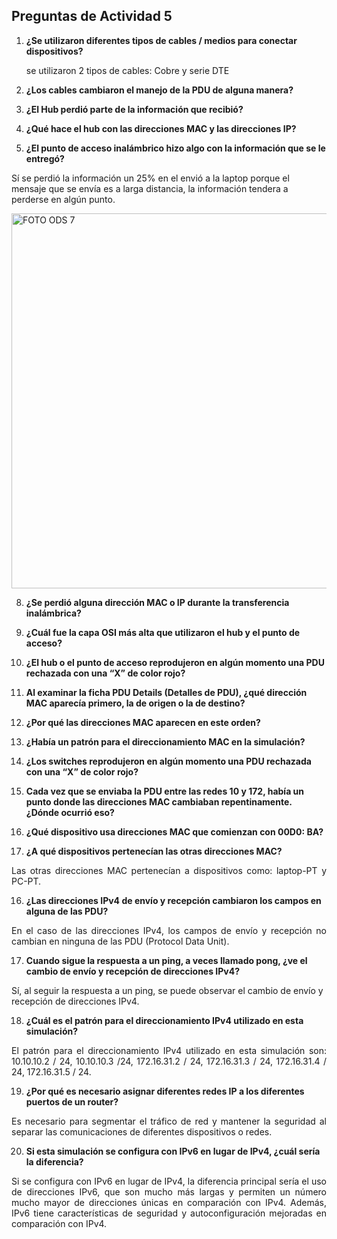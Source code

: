 ## Preguntas de Actividad 5

1. **¿Se utilizaron diferentes tipos de cables / medios para conectar dispositivos?**
   
   se utilizaron 2 tipos de cables: Cobre y serie DTE

3. **¿Los cables cambiaron el manejo de la PDU de alguna manera?**

4. **¿El Hub perdió parte de la información que recibió?**

5. **¿Qué hace el hub con las direcciones MAC y las direcciones IP?**

6. **¿El punto de acceso inalámbrico hizo algo con la información que se le entregó?**

Sí se perdió la información un 25% en el envió a la laptop porque el mensaje que se envía es a larga distancia, la información tendera a perderse en algún punto.

<p align="light">
  <img src="https://i.postimg.cc/qvX8nXcr/Imagen1.png)](https://postimg.cc/fVytQdgq)" alt="FOTO ODS 7" width="600px" />
</p>


8. **¿Se perdió alguna dirección MAC o IP durante la transferencia inalámbrica?**

9. **¿Cuál fue la capa OSI más alta que utilizaron el hub y el punto de acceso?**

10. **¿El hub o el punto de acceso reprodujeron en algún momento una PDU rechazada con una “X” de color rojo?**

11. **Al examinar la ficha PDU Details (Detalles de PDU), ¿qué dirección MAC aparecía primero, la de origen o la de destino?**

12. **¿Por qué las direcciones MAC aparecen en este orden?**
13. **¿Había un patrón para el direccionamiento MAC en la simulación?**

14. **¿Los switches reprodujeron en algún momento una PDU rechazada con una “X” de color rojo?**

15. **Cada vez que se enviaba la PDU entre las redes 10 y 172, había un punto donde las direcciones MAC cambiaban repentinamente. ¿Dónde ocurrió eso?**

16. **¿Qué dispositivo usa direcciones MAC que comienzan con 00D0: BA?**

17. **¿A qué dispositivos pertenecían las otras direcciones MAC?**
    
<p align="justify">
Las otras direcciones MAC pertenecían a dispositivos como: laptop-PT y  PC-PT.
 </p>
 
16. **¿Las direcciones IPv4 de envío y recepción cambiaron los campos en alguna de las PDU?**
    
<p align="justify">
En el caso de las direcciones IPv4, los campos de envío y recepción no cambian en ninguna de las PDU (Protocol Data Unit).
 </p>
 
17. **Cuando sigue la respuesta a un ping, a veces llamado pong, ¿ve el cambio de envío y recepción de direcciones IPv4?**
    
<p align="justify">
  
Sí, al seguir la respuesta a un ping, se puede observar el cambio de envío y recepción de direcciones IPv4.
 </p>
 
18. **¿Cuál es el patrón para el direccionamiento IPv4 utilizado en esta simulación?**
    
<p align="justify">
  El patrón para el direccionamiento IPv4 utilizado en esta simulación son: 10.10.10.2 / 24, 10.10.10.3 /24, 172.16.31.2 / 24, 172.16.31.3 / 24, 172.16.31.4 / 24, 172.16.31.5 / 24.
 </p>
 
19. **¿Por qué es necesario asignar diferentes redes IP a los diferentes puertos de un router?**
    
<p align="justify">
  Es necesario para segmentar el tráfico de red y mantener la seguridad al separar las comunicaciones de diferentes dispositivos o redes.
 </p>
 
20. **Si esta simulación se configura con IPv6 en lugar de IPv4, ¿cuál sería la diferencia?**

<p align="justify">
  Si se configura con IPv6 en lugar de IPv4, la diferencia principal sería el uso de direcciones IPv6, que son mucho más largas y permiten un número mucho mayor de direcciones únicas en comparación con IPv4. Además, IPv6 tiene características de seguridad y autoconfiguración mejoradas en comparación con IPv4.
 </p>
